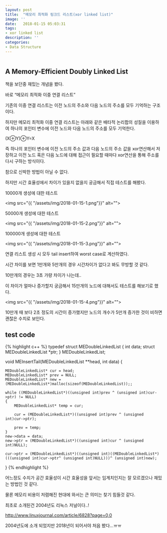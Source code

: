 ```yaml
---
layout: post
title:  "메모리 최적화 링크드 리스트(xor linked list)"
image: ''
date:   2018-01-15 05:03:31
tags:
- xor linked list
description: ''
categories:
- Data Structure
---
```


<img src="https://octodex.github.com/images/codercat.jpg" alt="">

## A Memory-Efficient Doubly Linked List

책을 보던중 재밌는 개념을 봤다.

바로 “메모리 최적화 이중 연결 리스트”

기존의 이중 연결 리스트는 이전 노드의 주소와 다음 노드의 주소를 모두 기억하는 구조이다.

하지만 메모리 최적화 이중 연결 리스트는 아래와 같은 배타적 논리합의 성질을 이용하여 하나의 포인터 변수에 이전 노드와 다음 노드의 주소를 모두 기억한다.

(X⊕Y)⊕Y=X
 

즉 하나의 포인터 변수에 이전 노드의 주소 값과 다음 노드의 주소 값을 xor연산해서 저장하고 이전 노드 혹은 다음 노드에 대해 접근이 필요할 때마다 xor연산을 통해 주소를 다시 구하는 방식이다.

 

참으로 신박한 방법이 아닐 수 없다.

 

하지만 시간 효율성에서 차이가 있을지 없을지 궁금해서 직접 테스트를 해봤다.

10000개 생성에 대한 테스트

<img src="{{ "/assets/img/2018-01-15-1.png"}}" alt="">

50000개 생성에 대한 테스트

<img src="{{ "/assets/img/2018-01-15-2.png"}}" alt="">

100000개 생성에 대한 테스트

<img src="{{ "/assets/img/2018-01-15-3.png"}}" alt="">

 

연결 리스트 생성 시 모두 tail insert하여 worst case로 계산하였다.

 

시간 차이를 보면 1만개와 5만개의 경우 시간차이가 없다고 봐도 무방할 것 같다.

10만개의 경우는 3초 가량 차이가 나는데..

이 차이가 얼마나 증가할지 궁금해서  15만개의 노드에 대해서도 테스트를 해보기로 했다.

<img src="{{ "/assets/img/2018-01-15-4.png"}}" alt="">

10만개 때 보다 2초 정도의 시간이 증가했지만 노드의 개수가 5만개 증가한 것이 비하면 괜찮은 수치로 보인다.

## test code

{% highlight c++ %}
typedef struct MEDoubleLinkedList
{
	int data;
	struct MEDoubleLinkedList *ptr;
} MEDoubleLinkedList;

void MEInsertTail(MEDoubleLinkedList **head, int data)
{

	MEDoubleLinkedList* cur = head;
	MEDoubleLinkedList* prev = NULL;
	MEDoubleLinkedList* new = (MEDoubleLinkedList*)malloc(sizeof(MEDoubleLinkedList));;

	while ((MEDoubleLinkedList*)((unsigned int)prev ^ (unsigned int)cur->ptr) != NULL)
	{
		MEDoubleLinkedList* temp = cur;

		cur = (MEDoubleLinkedList*)((unsigned int)prev ^ (unsigned int)cur->ptr);

		prev = temp;
	}
	new->data = data;
	new->ptr = (MEDoubleLinkedList*)((unsigned int)cur ^ (unsigned int)NULL);

	cur->ptr = (MEDoubleLinkedList*)((unsigned int)((MEDoubleLinkedList*)(((unsigned int)cur->ptr^ (unsigned int)NULL)))^ (unsigned int)new);
}
{% endhighlight %}


어느정도 수치가 공간 효율성이 시간 효율성을 앞서는 임계치인지는 잘 모르겠으나 재밌는 방법인 것 같다.

물론 메모리 비용이 저렴해진 현대에 와서는 큰 의미는 찾기 힘들것 같다.

최초로 소개된건 2004년도 리눅스 저널이다..!

http://www.linuxjournal.com/article/6828?page=0,0

2004년도에 소개 되었지만 2018년이 되어서야 처음 봤다...ㅠㅠ